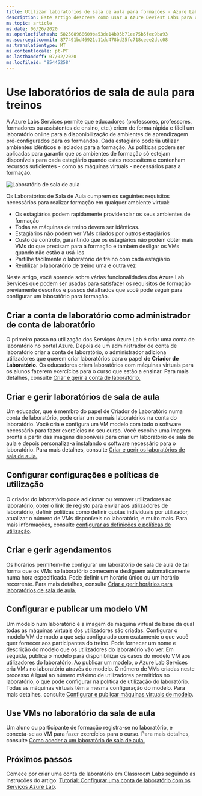```yaml
---
title: Utilizar laboratórios de sala de aula para formações - Azure Lab Services
description: Este artigo descreve como usar a Azure DevTest Labs para criar laboratórios em Azure para cenários de treino.
ms.topic: article
ms.date: 06/26/2020
ms.openlocfilehash: 582508968609ba53de14b95b71ee75b5fec9ba93
ms.sourcegitcommit: 877491bd46921c11dd478bd25fc718ceee2dcc08
ms.translationtype: MT
ms.contentlocale: pt-PT
ms.lasthandoff: 07/02/2020
ms.locfileid: "85445258"
---
```

# <a name="use-classroom-labs-for-trainings"></a>Use laboratórios de sala de aula para treinos
A Azure Labs Services permite que educadores (professores, professores, formadores ou assistentes de ensino, etc.) criem de forma rápida e fácil um laboratório online para a disponibilização de ambientes de aprendizagem pré-configurados para os formandos. Cada estagiário poderia utilizar ambientes idênticos e isolados para a formação. As políticas podem ser aplicadas para garantir que os ambientes de formação só estejam disponíveis para cada estagiário quando estes necessitem e contenham recursos suficientes - como as máquinas virtuais - necessários para a formação. 

![Laboratório de sala de aula](./media/classroom-labs-scenarios/classroom.png)

Os Laboratórios de Sala de Aula cumprem os seguintes requisitos necessários para realizar formação em qualquer ambiente virtual: 

- Os estagiários podem rapidamente providenciar os seus ambientes de formação
- Todas as máquinas de treino devem ser idênticas.
- Estagiários não podem ver VMs criados por outros estagiários
- Custo de controlo, garantindo que os estagiários não podem obter mais VMs do que precisam para a formação e também desligar os VMs quando não estão a usá-los
- Partilhe facilmente o laboratório de treino com cada estagiário
- Reutilizar o laboratório de treino uma e outra vez

Neste artigo, você aprende sobre várias funcionalidades dos Azure Lab Services que podem ser usadas para satisfazer os requisitos de formação previamente descritos e passos detalhados que você pode seguir para configurar um laboratório para formação.  

## <a name="create-the-lab-account-as-a-lab-account-administrator"></a>Criar a conta de laboratório como administrador de conta de laboratório
O primeiro passo na utilização dos Serviços Azure Lab é criar uma conta de laboratório no portal Azure. Depois de um administrador de conta de laboratório criar a conta de laboratório, o administrador adiciona utilizadores que querem criar laboratórios para o papel **de Criador de Laboratório.** Os educadores criam laboratórios com máquinas virtuais para os alunos fazerem exercícios para o curso que estão a ensinar. Para mais detalhes, consulte [Criar e gerir a conta de laboratório.](how-to-manage-lab-accounts.md)

## <a name="create-and-manage-classroom-labs"></a>Criar e gerir laboratórios de sala de aula
Um educador, que é membro do papel de Criador de Laboratório numa conta de laboratório, pode criar um ou mais laboratórios na conta do laboratório. Você cria e configura um VM modelo com todo o software necessário para fazer exercícios no seu curso. Você escolhe uma imagem pronta a partir das imagens disponíveis para criar um laboratório de sala de aula e depois personaliza-a instalando o software necessário para o laboratório. Para mais detalhes, consulte [Criar e gerir os laboratórios de sala de aula.](how-to-manage-classroom-labs.md)

## <a name="configure-usage-settings-and-policies"></a>Configurar configurações e políticas de utilização
O criador do laboratório pode adicionar ou remover utilizadores ao laboratório, obter o link de registo para enviar aos utilizadores de laboratório, definir políticas como definir quotas individuais por utilizador, atualizar o número de VMs disponíveis no laboratório, e muito mais. Para mais informações, consulte [configurar as definições e políticas de utilização](how-to-configure-student-usage.md).

## <a name="create-and-manage-schedules"></a>Criar e gerir agendamentos
Os horários permitem-lhe configurar um laboratório de sala de aula de tal forma que os VMs no laboratório comecem e desliguem automaticamente numa hora especificada. Pode definir um horário único ou um horário recorrente. Para mais detalhes, consulte [Criar e gerir horários para laboratórios de sala de aula.](how-to-create-schedules.md)

## <a name="set-up-and-publish-a-template-vm"></a>Configurar e publicar um modelo VM
Um modelo num laboratório é a imagem de máquina virtual de base da qual todas as máquinas virtuais dos utilizadores são criadas. Configurar o modelo VM de modo a que seja configurado com exatamente o que você quer fornecer aos participantes do treino. Pode fornecer um nome e descrição do modelo que os utilizadores do laboratório vão ver. Em seguida, publica o modelo para disponibilizar os casos do modelo VM aos utilizadores do laboratório. Ao publicar um modelo, o Azure Lab Services cria VMs no laboratório através do modelo. O número de VMs criadas neste processo é igual ao número máximo de utilizadores permitidos no laboratório, o que pode configurar na política de utilização do laboratório. Todas as máquinas virtuais têm a mesma configuração do modelo. Para mais detalhes, consulte [Configurar e publicar máquinas virtuais de modelo](how-to-create-manage-template.md). 

## <a name="use-vms-in-the-classroom-lab"></a>Use VMs no laboratório da sala de aula
Um aluno ou participante de formação registra-se no laboratório, e conecta-se ao VM para fazer exercícios para o curso. Para mais detalhes, consulte [Como aceder a um laboratório de sala de aula.](how-to-use-classroom-lab.md)

## <a name="next-steps"></a>Próximos passos
Comece por criar uma conta de laboratório em Classroom Labs seguindo as instruções do artigo: [Tutorial: Configurar uma conta de laboratório com os Serviços Azure Lab](tutorial-setup-lab-account.md).